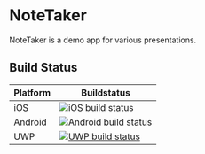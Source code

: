# NoteTaker

NoteTaker is a demo app for various presentations.

## Build Status

| Platform | Buildstatus |
|----------|-------------|
| iOS | ![iOS build status](https://build.appcenter.ms/v0.1/apps/b9881a86-9a9a-4fc7-b336-a2fc26b60486/branches/develop/badge "iOS build status") |
| Android | ![Android build status](https://build.appcenter.ms/v0.1/apps/62998da5-0e85-41fe-bc3b-b9807ca19d32/branches/develop/badge "Android build status")|
| UWP | [![UWP build status](https://build.appcenter.ms/v0.1/apps/a25bfd3e-3b82-4d13-b354-8a2a3e0a4036/branches/develop/badge "UWP build status")](https://appcenter.ms) |
